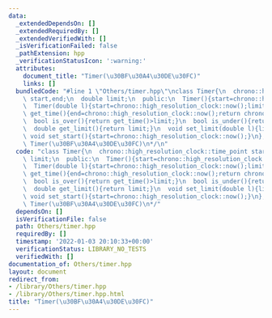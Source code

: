 ```yaml
---
data:
  _extendedDependsOn: []
  _extendedRequiredBy: []
  _extendedVerifiedWith: []
  _isVerificationFailed: false
  _pathExtension: hpp
  _verificationStatusIcon: ':warning:'
  attributes:
    document_title: "Timer(\u30BF\u30A4\u30DE\u30FC)"
    links: []
  bundledCode: "#line 1 \"Others/timer.hpp\"\nclass Timer{\n  chrono::high_resolution_clock::time_point\
    \ start,end;\n  double limit;\n  public:\n  Timer(){start=chrono::high_resolution_clock::now();}\n\
    \  Timer(double l){start=chrono::high_resolution_clock::now();limit=l;}\n  double\
    \ get_time(){end=chrono::high_resolution_clock::now();return chrono::duration<double>(end-start).count();}\n\
    \  bool is_over(){return get_time()>limit;}\n  bool is_under(){return get_time()<=limit;}\n\
    \  double get_limit(){return limit;}\n  void set_limit(double l){limit=l;}\n \
    \ void set_start(){start=chrono::high_resolution_clock::now();}\n};\n/**\n * @brief\
    \ Timer(\u30BF\u30A4\u30DE\u30FC)\n*/\n"
  code: "class Timer{\n  chrono::high_resolution_clock::time_point start,end;\n  double\
    \ limit;\n  public:\n  Timer(){start=chrono::high_resolution_clock::now();}\n\
    \  Timer(double l){start=chrono::high_resolution_clock::now();limit=l;}\n  double\
    \ get_time(){end=chrono::high_resolution_clock::now();return chrono::duration<double>(end-start).count();}\n\
    \  bool is_over(){return get_time()>limit;}\n  bool is_under(){return get_time()<=limit;}\n\
    \  double get_limit(){return limit;}\n  void set_limit(double l){limit=l;}\n \
    \ void set_start(){start=chrono::high_resolution_clock::now();}\n};\n/**\n * @brief\
    \ Timer(\u30BF\u30A4\u30DE\u30FC)\n*/"
  dependsOn: []
  isVerificationFile: false
  path: Others/timer.hpp
  requiredBy: []
  timestamp: '2022-01-03 20:10:33+00:00'
  verificationStatus: LIBRARY_NO_TESTS
  verifiedWith: []
documentation_of: Others/timer.hpp
layout: document
redirect_from:
- /library/Others/timer.hpp
- /library/Others/timer.hpp.html
title: "Timer(\u30BF\u30A4\u30DE\u30FC)"
---
```

